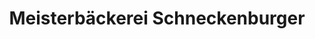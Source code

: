 ---
title: "Meisterbäckerei Schneckenburger"
url: /tuttlingen/meisterbaeckerei-schneckenburger/
shop: Bäckerei
---